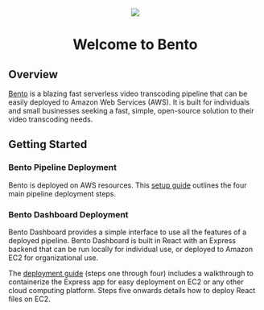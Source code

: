 <div align="center">
  <img src="https://i.imgur.com/LL7X6Ro.png?2">
</div>

<h1 align="center">Welcome to Bento</h2>

## Overview

[Bento](https://bento-video.github.io/) is a blazing fast serverless video transcoding pipeline that can be easily deployed to Amazon Web Services (AWS).  It is built for individuals and small businesses seeking a fast, simple, open-source solution to their video transcoding needs.

## Getting Started

### Bento Pipeline Deployment
Bento is deployed on AWS resources. This [setup guide](https://github.com/bento-video/bento/blob/master/docs/pipeline-deployment-guide.md) outlines the four main pipeline deployment steps. 

### Bento Dashboard Deployment
Bento Dashboard provides a simple interface to use all the features of a deployed pipeline. Bento Dashboard is built in React with an Express backend that can be run locally for individual use, or deployed to Amazon EC2 for organizational use. 

The [deployment guide](https://github.com/bento-video/bento/blob/master/docs/dashboard-deployment-guide.md) (steps one through four) includes a walkthrough to containerize the Express app for easy deployment on EC2 or any other cloud computing platform. Steps five onwards details how to deploy React files on EC2.
